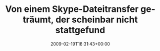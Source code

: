 ---
retweeted: false
source: <a href="http://twitter.com" rel="nofollow">Twitter Web Client</a>
entities:
  hashtags:
  - text: burnout
    indices:
    - '119'
    - '127'
  symbols: []
  user_mentions: []
  urls: []
display_text_range:
- '0'
- '127'
favorite_count: '0'
id_str: '1227600729'
truncated: false
retweet_count: '0'
id: '1227600729'
created_at: Thu Feb 19 18:31:43 +0000 2009
favorited: false
full_text: 'Von einem Skype-Dateitransfer geträumt, der scheinbar nicht stattgefunden
  hat. Hab grad alle Skype-Instanzen gecheckt. #burnout'
lang: de
tags:
- burnout
- pesos/twitter
date: '2009-02-19T18:31:43+00:00'
src: https://twitter.com/bascht/status/1227600729
original_url: https://twitter.com/bascht/status/1227600729
type: twitter_tweet
text: 'Von einem Skype-Dateitransfer geträumt, der scheinbar nicht stattgefunden hat.
  Hab grad alle Skype-Instanzen gecheckt. #burnout'
title: Von einem Skype-Dateitransfer geträumt, der scheinbar nicht stattgefund

---